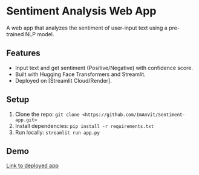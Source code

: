 # Sentiment Analysis Web App
A web app that analyzes the sentiment of user-input text using a pre-trained NLP model.

## Features
- Input text and get sentiment (Positive/Negative) with confidence score.
- Built with Hugging Face Transformers and Streamlit.
- Deployed on [Streamlit Cloud/Render].

## Setup
1. Clone the repo: `git clone <https://github.com/ImAnVit/Sentiment-app.git>`
2. Install dependencies: `pip install -r requirements.txt`
3. Run locally: `streamlit run app.py`

## Demo
[Link to deployed app](https://sentiment-app-fpmn6grerxwvuk3lv7kuhd.streamlit.app/)